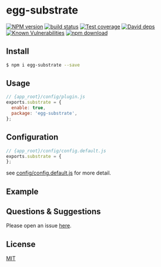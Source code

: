 # egg-substrate

[![NPM version][npm-image]][npm-url]
[![build status][travis-image]][travis-url]
[![Test coverage][codecov-image]][codecov-url]
[![David deps][david-image]][david-url]
[![Known Vulnerabilities][snyk-image]][snyk-url]
[![npm download][download-image]][download-url]

[npm-image]: https://img.shields.io/npm/v/egg-substrate.svg?style=flat-square
[npm-url]: https://npmjs.org/package/egg-substrate
[travis-image]: https://img.shields.io/travis/eggjs/egg-substrate.svg?style=flat-square
[travis-url]: https://travis-ci.org/eggjs/egg-substrate
[codecov-image]: https://img.shields.io/codecov/c/github/eggjs/egg-substrate.svg?style=flat-square
[codecov-url]: https://codecov.io/github/eggjs/egg-substrate?branch=master
[david-image]: https://img.shields.io/david/eggjs/egg-substrate.svg?style=flat-square
[david-url]: https://david-dm.org/eggjs/egg-substrate
[snyk-image]: https://snyk.io/test/npm/egg-substrate/badge.svg?style=flat-square
[snyk-url]: https://snyk.io/test/npm/egg-substrate
[download-image]: https://img.shields.io/npm/dm/egg-substrate.svg?style=flat-square
[download-url]: https://npmjs.org/package/egg-substrate

<!--
Description here.
-->

## Install

```bash
$ npm i egg-substrate --save
```

## Usage

```js
// {app_root}/config/plugin.js
exports.substrate = {
  enable: true,
  package: 'egg-substrate',
};
```

## Configuration

```js
// {app_root}/config/config.default.js
exports.substrate = {
};
```

see [config/config.default.js](config/config.default.js) for more detail.

## Example

<!-- example here -->

## Questions & Suggestions

Please open an issue [here](https://github.com/BenDaye/egg-substrate/issues).

## License

[MIT](LICENSE)
